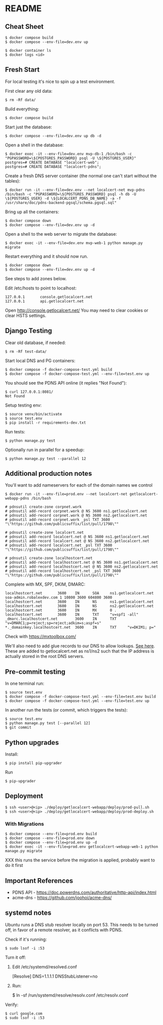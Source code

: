 # README

## Cheat Sheet

    $ docker compose build
    $ docker compose --env-file=dev.env up

    $ docker container ls
    $ docker logs <id>

## Fresh Start

For local testing it's nice to spin up a test environment.

First clear any old data:

    $ rm -Rf data/


Build everything:

    $ docker compose build


Start just the database:


    $ docker compose --env-file=dev.env up db -d

Open a shell in the database:

    $ docker exec -it --env-file=dev.env mvp-db-1 /bin/bash -c "PGPASSWORD=\${POSTGRES_PASSWORD} psql -U \${POSTGRES_USER}"
    postgres=# CREATE DATABASE "localcert-web";
    postgres=# CREATE DATABASE "localcert-pdns";

Create a fresh DNS server container (the normal one can't start without the tables):

    $ docker run -it --env-file=dev.env --net localcert-net mvp-pdns /bin/bash -c "PGPASSWORD=\${POSTGRES_PASSWORD} psql -h db -U \${POSTGRES_USER} -d \${LOCALCERT_PDNS_DB_NAME} -a -f /usr/share/doc/pdns-backend-pgsql/schema.pgsql.sql"

Bring up all the containers:

    $ docker compose down
    $ docker compose --env-file=dev.env up -d

Open a shell to the web server to migrate the database:

    $ docker exec -it --env-file=dev.env mvp-web-1 python manage.py migrate

Restart everything and it should now run.

    $ docker compose down
    $ docker compose --env-file=dev.env up -d

See steps to add zones below.

Edit /etc/hosts to point to localhost:

    127.0.0.1       console.getlocalcert.net
    127.0.0.1       api.getlocalcert.net

Open http://console.getlocalcert.net/
You may need to clear cookies or clear HSTS settings.


## Django Testing

Clear old database, if needed:

    $ rm -Rf test-data/


Start local DNS and PG containers:

    $ docker compose -f docker-compose-test.yml build
    $ docker compose -f docker-compose-test.yml --env-file=test.env up


You should see the PDNS API online (it replies "Not Found"):

    $ curl 127.0.0.1:8081/
    Not Found


Setup testing env:

    $ source venv/bin/activate
    $ source test.env
    $ pip install -r requirements-dev.txt


Run tests:

    $ python manage.py test


Optionally run in parallel for a speedup:

    $ python manage.py test --parallel 12


## Additional production notes

You'll want to add nameservers for each of the domain names we control

    $ docker run -it --env-file=prod.env --net localcert-net getlocalcert-webapp-pdns /bin/bash

    # pdnsutil create-zone corpnet.work
    # pdnsutil add-record corpnet.work @ NS 3600 ns1.getlocalcert.net
    # pdnsutil add-record corpnet.work @ NS 3600 ns2.getlocalcert.net
    # pdnsutil add-record corpnet.work _psl TXT 3600 "\"https://github.com/publicsuffix/list/pull/1798\""

    # pdnsutil create-zone localcert.net
    # pdnsutil add-record localcert.net @ NS 3600 ns1.getlocalcert.net
    # pdnsutil add-record localcert.net @ NS 3600 ns2.getlocalcert.net
    # pdnsutil add-record localcert.net _psl TXT 3600 "\"https://github.com/publicsuffix/list/pull/1798\""

    # pdnsutil create-zone localhostcert.net
    # pdnsutil add-record localhostcert.net @ NS 3600 ns1.getlocalcert.net
    # pdnsutil add-record localhostcert.net @ NS 3600 ns2.getlocalcert.net
    # pdnsutil add-record localhostcert.net _psl TXT 3600 "\"https://github.com/publicsuffix/list/pull/1798\""

Complete with MX, SPF, DKIM, DMARC:

    localhostcert.net       3600    IN      SOA     ns1.getlocalcert.net soa-admin.robalexdev.com 1 10800 3600 604800 3600
    localhostcert.net       3600    IN      NS      ns1.getlocalcert.net
    localhostcert.net       3600    IN      NS      ns2.getlocalcert.net
    localhostcert.net       3600    IN      MX      0 .
    localhostcert.net       3600    IN      TXT     "v=spf1 -all"
    _dmarc.localhostcert.net        3600    IN      TXT     "v=DMARC1;p=reject;sp=reject;adkim=s;aspf=s"
    *._domainkey.localhostcert.net  3600    IN      TXT     "v=DKIM1; p="

Check with https://mxtoolbox.com/


We'll also need to add glue records to our DNS to allow lookups.
[See here](https://www.namecheap.com/support/knowledgebase/article.aspx/768/10/how-do-i-register-personal-nameservers-for-my-domain/).
These are added to getlocalcert.net as ns1/ns2 such that the IP address is actually stored in the root DNS servers.

## Pre-commit testing

In one terminal run:

    $ source test.env
    $ docker compose -f docker-compose-test.yml --env-file=test.env build
    $ docker compose -f docker-compose-test.yml --env-file=test.env up

In another run the tests (or commit, which triggers the tests):

    $ source test.env
    $ python manage.py test [--parallel 12]
    $ git commit


## Python upgrades

Install:

    $ pip install pip-upgrader

Run

    $ pip-upgrader


## Deployment

    $ ssh <user>@<ip> ./deploy/getlocalcert-webapp/deploy/prod-pull.sh
    $ ssh <user>@<ip> ./deploy/getlocalcert-webapp/deploy/prod-deploy.sh

### With Migrations

    $ docker compose --env-file=prod.env build
    $ docker compose --env-file=prod.env down
    $ docker compose --env-file=prod.env up -d
    $ docker exec -it --env-file=prod.env getlocalcert-webapp-web-1 python manage.py migrate

XXX this runs the service before the migration is applied, probably want to do it first


## Important References

* PDNS API - https://doc.powerdns.com/authoritative/http-api/index.html
* acme-dns - https://github.com/joohoi/acme-dns/


## systemd notes

Ubuntu runs a DNS stub resolver locally on port 53.
This needs to be turned off, in favor of a remote resolver, as it conflicts with PDNS.

Check if it's running:

	$ sudo lsof -i :53

Turn it off:

1. Edit /etc/systemd/resolved.conf

	[Resolve]
	DNS=1.1.1.1
	DNSStubListener=no

2. Run:

	$ ln -sf /run/systemd/resolve/resolv.conf /etc/resolv.conf

Verify:

	$ curl google.com
	$ sudo lsof -i :53


